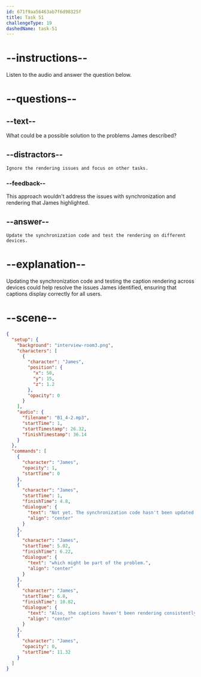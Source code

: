 ```yaml
---
id: 671f9aa56463ab7f6d98325f
title: Task 51
challengeType: 19
dashedName: task-51
---
```


<!-- (Audio) James: Not yet. The synchronization code hasn't been updated in a while, which might be part of the problem. Also, the captions haven't been rendering consistently across different devices. -->

<!-- SPEAKING -->

# --instructions--

Listen to the audio and answer the question below.

# --questions--

## --text--

What could be a possible solution to the problems James described?

## --distractors--

`Ignore the rendering issues and focus on other tasks.`

### --feedback--

This approach wouldn't address the issues with synchronization and rendering that James highlighted.

## --answer--

`Update the synchronization code and test the rendering on different devices.`

# --explanation--

Updating the synchronization code and testing the caption rendering across devices could help resolve the issues James identified, ensuring that captions display correctly for all users.

# --scene--

```json
{
  "setup": {
    "background": "interview-room3.png",
    "characters": [
      {
        "character": "James",
        "position": {
          "x": 50,
          "y": 15,
          "z": 1.2
        },
        "opacity": 0
      }
    ],
    "audio": {
      "filename": "B1_4-2.mp3",
      "startTime": 1,
      "startTimestamp": 26.32,
      "finishTimestamp": 36.14
    }
  },
  "commands": [
    {
      "character": "James",
      "opacity": 1,
      "startTime": 0
    },
    {
      "character": "James",
      "startTime": 1,
      "finishTime": 4.8,
      "dialogue": {
        "text": "Not yet. The synchronization code hasn't been updated in a while,",
        "align": "center"
      }
    },
    {
      "character": "James",
      "startTime": 5.02,
      "finishTime": 6.22,
      "dialogue": {
        "text": "which might be part of the problem.",
        "align": "center"
      }
    },
    {
      "character": "James",
      "startTime": 6.8,
      "finishTime": 10.82,
      "dialogue": {
        "text": "Also, the captions haven't been rendering consistently across different devices.",
        "align": "center"
      }
    },
    {
      "character": "James",
      "opacity": 0,
      "startTime": 11.32
    }
  ]
}
```

